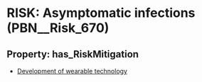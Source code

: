 # RISK: __Asymptomatic infections__ (PBN__Risk_670)

## Property: has_RiskMitigation

* [Development of wearable technology](PBN__RiskMitigation_934)

